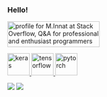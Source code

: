 ### Hello!

<a href="https://stackoverflow.com/users/9215780/m-innat"><img src="https://stackoverflow.com/users/flair/9215780.png?theme=clean" width="208" height="58" alt="profile for M.Innat at Stack Overflow, Q&amp;A for professional and enthusiast programmers" title="profile for M.Innat at Stack Overflow, Q&amp;A for professional and enthusiast programmers"></a>

<a href="https://keras.io/">
  <img src="https://github.com/valohai/ml-logos/blob/master/keras.svg" alt="keras" width="50" height="50"/> 
</a>
<a href="https://www.tensorflow.org/">
  <img src="https://www.vectorlogo.zone/logos/tensorflow/tensorflow-icon.svg" alt="tensorflow" width="50" height="50"/>  
</a>
<a href="https://pytorch.org/">
  <img src="https://www.vectorlogo.zone/logos/pytorch/pytorch-icon.svg" alt="pytorch" width="50" height="50"/>
</a>

[![](https://img.shields.io/badge/M.Innat-%40Kaggle-blue)](https://www.kaggle.com/ipythonx) ![](https://komarev.com/ghpvc/?username=innat)
